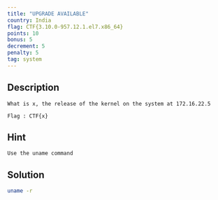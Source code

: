 ```yaml
---
title: "UPGRADE AVAILABLE"
country: India
flag: CTF{3.10.0-957.12.1.el7.x86_64}
points: 10
bonus: 5
decrement: 5
penalty: 5
tag: system
---
```


## Description

```
What is x, the release of the kernel on the system at 172.16.22.5

Flag : CTF{x}
```

## Hint

```
Use the uname command
```

## Solution

```bash
uname -r
```

